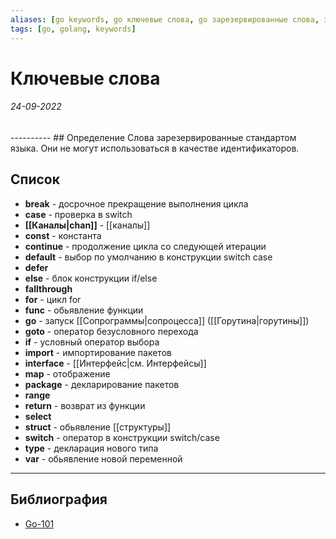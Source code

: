 ```yaml
---
aliases: [go keywords, go ключевые слова, go зарезервированные слова, зарезервированные слова в go]
tags: [go, golang, keywords]
---
```

# Ключевые слова
<h6>24-09-2022</h6>
----------
## Определение
Слова зарезервированные стандартом языка. Они не могут использоваться в качестве идентификаторов.

## Список
- **break** - досрочное прекращение выполнения цикла
- **case** - проверка в switch
- **[[Каналы|chan]]** - [[каналы]]
- **const** - константа
- **continue** - продолжение цикла со следующей итерации
- **default** - выбор по умолчанию в конструкции switch case
- **defer**
- **else** - блок конструкции if/else
- **fallthrough**
- **for** - цикл for
- **func** - обьявление функции
- **go** - запуск [[Сопрограммы|сопроцесса]] ([[Горутина|горутины]])
- **goto** - оператор безусловного перехода
- **if** - условный оператор выбора
- **import** - импортирование пакетов
- **interface** - [[Интерфейс|см. Интерфейсы]]
- **map** - отображение
- **package** - декларирование пакетов
- **range**
- **return** - возврат из функции
- **select**
- **struct** - обьявление [[структуры]]
- **switch** - оператор в конструкции switch/case
- **type** - декларация нового типа
- **var**  - обьявление новой переменной



---
## Библиография
- [Go-101](https://go101.org/article/keywords-and-identifiers.html)
